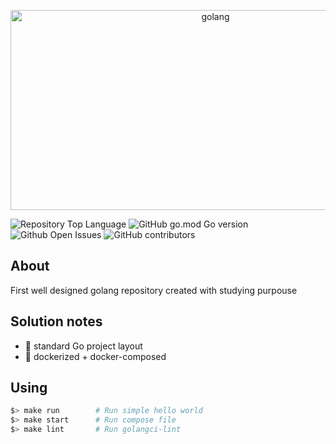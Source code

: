 <p align="center">
    <img src="https://socialify.git.ci/mortum5/golang/image?description=1&descriptionEditable=First%20well%20designed%20golang%20repository%20created%20with%20studying%20purpouse&issues=1&language=1&name=1&owner=1&pulls=1&stargazers=1&theme=Light" alt="golang" width="640" height="320" />
</p>

![Repository Top Language](https://img.shields.io/github/languages/top/mortum5/golang)
![GitHub go.mod Go version](https://img.shields.io/github/go-mod/go-version/mortum5/golang)
![Github Open Issues](https://img.shields.io/github/issues/mortum5/golang)
![GitHub contributors](https://img.shields.io/github/contributors/mortum5/golang)

## About

First well designed golang repository created with studying purpouse

## Solution notes

- :book: standard Go project layout 
- :whale: dockerized + docker-composed

## Using

```sh
$> make run        # Run simple hello world
$> make start      # Run compose file
$> make lint       # Run golangci-lint 
```
